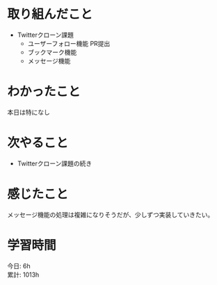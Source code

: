 # 取り組んだこと       
- Twitterクローン課題
  - ユーザーフォロー機能 PR提出
  - ブックマーク機能
  - メッセージ機能
# わかったこと 
本日は特になし
# 次やること  
- Twitterクローン課題の続き  
# 感じたこと 
メッセージ機能の処理は複雑になりそうだが、少しずつ実装していきたい。
# 学習時間 
今日: 6h                      
累計: 1013h                  
